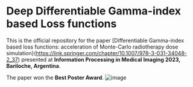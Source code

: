 # Deep Differentiable Gamma-index based Loss functions

This is the official repository for the paper [Differentiable Gamma-index based loss functions: acceleration of Monte-Carlo radiotherapy dose simulation}(https://link.springer.com/chapter/10.1007/978-3-031-34048-2_37) presented at **Information Processing in Medical Imaging 2023, Bariloche, Argentina**.

The paper won the **Best Poster Award**.
![image](https://github.com/soniamartinot/Deep-GPR/assets/46054075/c73a66fe-ce45-41cf-b0e4-1d16cf592368)



